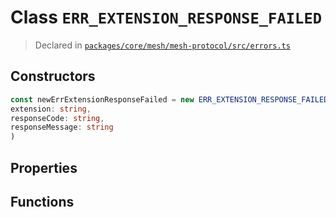 # Class `ERR_EXTENSION_RESPONSE_FAILED`
> Declared in [`packages/core/mesh/mesh-protocol/src/errors.ts`](https://github.com/dxos/protocols/blob/main/packages/core/mesh/mesh-protocol/src/errors.ts#L19)

## Constructors
```ts
const newErrExtensionResponseFailed = new ERR_EXTENSION_RESPONSE_FAILED(
extension: string,
responseCode: string,
responseMessage: string
)
```

## Properties

## Functions
